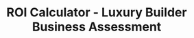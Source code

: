 ---
layout: "layouts/roiCalculator.njk"
title: "ROI Calculator - Luxury Builder Business Assessment"
des: "Discover your exact profit improvement opportunity with our exclusive assessment for luxury home builders generating $5M+ annually."
permalink: "/roi-calculator/"
---